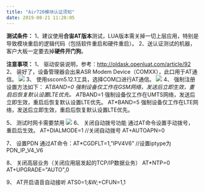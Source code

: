 ```yaml
---
title: "Air720模块认证须知"
date: 2019-08-21 11:28:05
---
```


**测试条件：**
1、建议使用**合宙AT版本**测试，LUA版本需关掉一切上层应用，特别是导致模块重启的逻辑代码（包括软件重启和硬件重启）。
2、送认证测试的机器，客户大板一定要去掉**硬件开门狗**。

**注意事项：**
1、	驱动安装说明，参考：http://oldask.openluat.com/article/92
2、	装好了，设备管理器会出来ASR Modem Device（COMXX），此口用于AT通信。
![](http://doc.openluat.com/api/static/editormd/php/../uploads/5_67409.png)
3、	使用sscom5.12.1工具，选择COM口进行AT通信。
![](http://doc.openluat.com/api/static/editormd/php/../uploads/5_16696.png)
4、	强制注册设置方法如下：
AT*BAND=0   强制设备仅工作在GSM网络，发送后立即生效，重启后恢复默认设置LTE优先。
AT*BAND=1   强制设备仅工作在UMTS网络，发送后立即生效，重启后恢复默认设置LTE优先。
AT*BAND=5   强制设备仅工作在LTE网络，发送后立即生效，重启后恢复默认设置LTE优先。

5、	测试时网卡需要禁用
![](http://doc.openluat.com/api/static/editormd/php/../uploads/5_28534.png)
6、	关闭自动拨号功能
通过AT命令设置手动拨号，重启后生效。
AT+DIALMODE=1  //关闭自动拨号
AT+AUTOAPN=0

7、	设置PDN
通过AT命令：AT*CGDFLT=1,”IPV4V6”  //设置iptype为PDN_IP_V4_V6

8、	关闭高层业务（关闭应用层发起的TCP/IP数据业务）
AT*NTP=0
AT+UPGRADE="AUTO",0


9、	AT开启语音自动接听
ATS0=1;&W;+CFUN=1,1
